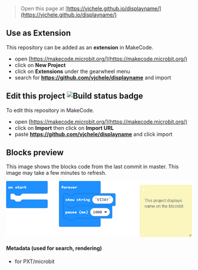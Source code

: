 
> Open this page at [https://vjchele.github.io/displayname/](https://vjchele.github.io/displayname/)

## Use as Extension

This repository can be added as an **extension** in MakeCode.

* open [https://makecode.microbit.org/](https://makecode.microbit.org/)
* click on **New Project**
* click on **Extensions** under the gearwheel menu
* search for **https://github.com/vjchele/displayname** and import

## Edit this project ![Build status badge](https://github.com/vjchele/displayname/workflows/MakeCode/badge.svg)

To edit this repository in MakeCode.

* open [https://makecode.microbit.org/](https://makecode.microbit.org/)
* click on **Import** then click on **Import URL**
* paste **https://github.com/vjchele/displayname** and click import

## Blocks preview

This image shows the blocks code from the last commit in master.
This image may take a few minutes to refresh.

![A rendered view of the blocks](https://github.com/vjchele/displayname/raw/master/.github/makecode/blocks.png)

#### Metadata (used for search, rendering)

* for PXT/microbit
<script src="https://makecode.com/gh-pages-embed.js"></script><script>makeCodeRender("{{ site.makecode.home_url }}", "{{ site.github.owner_name }}/{{ site.github.repository_name }}");</script>
